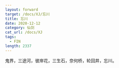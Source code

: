 ```yaml
---
layout: forward
target: /docs/XJ/忘川
title: 忘川
date: 2020-12-12
category: 仙剑
cat_url: /docs/XJ
tags: 
  - FIN
length: 2337
---
```


鬼界，三途河，彼岸花，三生石，奈何桥，轮回井，忘川。
